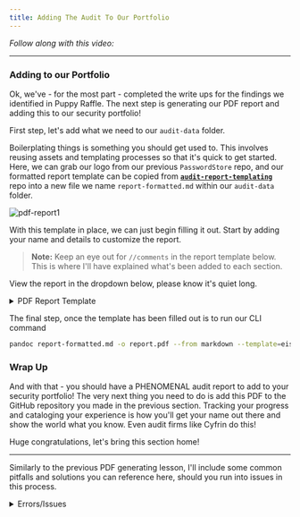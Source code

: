 ```yaml
---
title: Adding The Audit To Our Portfolio
---
```


_Follow along with this video:_

---

### Adding to our Portfolio

Ok, we've - for the most part - completed the write ups for the findings we identified in Puppy Raffle. The next step is generating our PDF report and adding this to our security portfolio!

First step, let's add what we need to our `audit-data` folder.

Boilerplating things is something you should get used to. This involves reusing assets and templating processes so that it's quick to get started. Here, we can grab our logo from our previous `PasswordStore` repo, and our formatted report template can be copied from [**`audit-report-templating`**](https://github.com/Cyfrin/audit-report-templating) repo into a new file we name `report-formatted.md` within our `audit-data` folder.

![pdf-report1](/security-section-4/63-pdf-report/pdf-report1.png)

With this template in place, we can just begin filling it out. Start by adding your name and details to customize the report.

> **Note:** Keep an eye out for `//comments` in the report template below. This is where I'll have explained what's been added to each section.

View the report in the dropdown below, please know it's quiet long.

<details>
<summary>PDF Report Template</summary>

    ---
    title: Puppy Raffle Audit Report
    author: <YourName>
    date: January 12, 2024
    header-includes:
    - \usepackage{titling}
    - \usepackage{graphicx}
    ---

    \begin{titlepage}
        \centering
        \begin{figure}[h]
            \centering
            \includegraphics[width=0.5\textwidth]{logo.pdf}
        \end{figure}
        \vspace*{2cm}
        {\Huge\bfseries Protocol Audit Report\par}
        \vspace{1cm}
        {\Large Version 1.0\par}
        \vspace{2cm}
        {\Large\itshape Cyfrin.io\par}
        \vfill
        {\large \today\par}
    \end{titlepage}

    \maketitle

    <!-- Your report starts here! -->

    Prepared by: <You!>
    Lead Auditors:
    - <YourName>

    # Table of Contents
    - [Table of Contents](#table-of-contents)
    - [Protocol Summary](#protocol-summary)
    - [Disclaimer](#disclaimer)
    - [Risk Classification](#risk-classification)
    - [Audit Details](#audit-details)
    - [Scope](#scope)
    - [Roles](#roles)
    - [Executive Summary](#executive-summary)
    - [Issues found](#issues-found)
    - [Findings](#findings)
    - [High](#high)
    - [Medium](#medium)
    - [Low](#low)
    - [Informational](#informational)
    - [Gas](#gas)

    # Protocol Summary

    // You might want to write your own personal summary here for practice! We're going to steal some details from the protocol README

    This project is to enter a raffle to win a cute dog NFT. The protocol should do the following:

    - Call the enterRaffle function with the following parameters:
        - address[] participants: A list of addresses that enter. You can use this to enter yourself multiple times, or yourself and a group of your friends.
    - Duplicate addresses are not allowed
    - Users are allowed to get a refund of their ticket & value if they call the refund function
    - Every X seconds, the raffle will be able to draw a winner and be minted a random puppy
    - The owner of the protocol will set a feeAddress to take a cut of the value, and the rest of the funds will be sent to the winner of the puppy.


    # Disclaimer

    The YOUR_NAME_HERE team makes all effort to find as many vulnerabilities in the code in the given time period, but holds no responsibilities for the findings provided in this document. A security audit by the team is not an endorsement of the underlying business or product. The audit was time-boxed and the review of the code was solely on the security aspects of the Solidity implementation of the contracts.

    # Risk Classification

    |            |        | Impact |        |     |
    | ---------- | ------ | ------ | ------ | --- |
    |            |        | High   | Medium | Low |
    |            | High   | H      | H/M    | M   |
    | Likelihood | Medium | H/M    | M      | M/L |
    |            | Low    | M      | M/L    | L   |

    We use the [CodeHawks](https://docs.codehawks.com/hawks-auditors/how-to-evaluate-a-finding-severity) severity matrix to determine severity. See the documentation for more details.

    # Audit Details
    // Here we'll grab the commit hash
    Commit Hash: e30d199697bbc822b646d76533b66b7d529b8ef5

    ## Scope
    // Scope can be grabbed from the README as well, remember to replace the └── symbol!

    ./src/
    #-- PuppyRaffle.sol

    ## Roles
    // These details should be provided by the protocol, grab them from the README.

    - Owner - Deployer of the protocol, has the power to change the wallet address to which fees are sent through the changeFeeAddress function.
    - Player - Participant of the raffle, has the power to enter the raffle with the enterRaffle function and refund value through refund function.

    # Executive Summary
    // You can add any notes you'd like to this section to summarize your experience during the security review.

    I loved auditing this code base. Patrick is a wizard at writing intentionally bad code!

    ## Issues found

    | Severity | Number of issues found |
    | -------- | ---------------------- |
    | High     | 3                      |
    | Medium   | 3                      |
    | Low      | 1                      |
    | Info     | 7                      |
    | Gas      | 2                      |
    | Total    | 16                     |

    # Findings
    // Here we should be able to double check the formatting on our findings.md file and paste all of our findings here.

    ## High

    ### [H-1] Reentrancy attack in `PuppyRaffle::refund` allows entrant to drain contract balance

    **Description:** The `PuppyRaffle::refund` function does not follow [CEI/FREI-PI](https://www.nascent.xyz/idea/youre-writing-require-statements-wrong) and as a result, enables participants to drain the contract balance.

    In the `PuppyRaffle::refund` function, we first make an external call to the `msg.sender` address, and only after making that external call, we update the `players` array.

    ```javascript
    function refund(uint256 playerIndex) public {
        address playerAddress = players[playerIndex];
        require(playerAddress == msg.sender, "PuppyRaffle: Only the player can refund");
        require(playerAddress != address(0), "PuppyRaffle: Player already refunded, or is not active");

    @>  payable(msg.sender).sendValue(entranceFee);

    @>  players[playerIndex] = address(0);
        emit RaffleRefunded(playerAddress);
    }
    ```

    A player who has entered the raffle could have a `fallback`/`receive` function that calls the `PuppyRaffle::refund` function again and claim another refund. They could continue to cycle this until the contract balance is drained.

    **Impact:** All fees paid by raffle entrants could be stolen by the malicious participant.

    **Proof of Concept:**

    1. Users enters the raffle.
    2. Attacker sets up a contract with a `fallback` function that calls `PuppyRaffle::refund`.
    3. Attacker enters the raffle
    4. Attacker calls `PuppyRaffle::refund` from their contract, draining the contract balance.

    **Proof of Code:**

    <details>
    <summary>Code</summary>
    Add the following code to the `PuppyRaffleTest.t.sol` file.

    ```javascript
    contract ReentrancyAttacker {
        PuppyRaffle puppyRaffle;
        uint256 entranceFee;
        uint256 attackerIndex;

        constructor(address _puppyRaffle) {
            puppyRaffle = PuppyRaffle(_puppyRaffle);
            entranceFee = puppyRaffle.entranceFee();
        }

        function attack() external payable {
            address[] memory players = new address[](1);
            players[0] = address(this);
            puppyRaffle.enterRaffle{value: entranceFee}(players);
            attackerIndex = puppyRaffle.getActivePlayerIndex(address(this));
            puppyRaffle.refund(attackerIndex);
        }

        fallback() external payable {
            if (address(puppyRaffle).balance >= entranceFee) {
                puppyRaffle.refund(attackerIndex);
            }
        }
    }

    function testReentrance() public playersEntered {
        ReentrancyAttacker attacker = new ReentrancyAttacker(address(puppyRaffle));
        vm.deal(address(attacker), 1e18);
        uint256 startingAttackerBalance = address(attacker).balance;
        uint256 startingContractBalance = address(puppyRaffle).balance;

        attacker.attack();

        uint256 endingAttackerBalance = address(attacker).balance;
        uint256 endingContractBalance = address(puppyRaffle).balance;
        assertEq(endingAttackerBalance, startingAttackerBalance + startingContractBalance);
        assertEq(endingContractBalance, 0);
    }
    ```
    </details>

    **Recommended Mitigation:** To fix this, we should have the `PuppyRaffle::refund` function update the `players` array before making the external call. Additionally, we should move the event emission up as well.

    ```diff
        function refund(uint256 playerIndex) public {
            address playerAddress = players[playerIndex];
            require(playerAddress == msg.sender, "PuppyRaffle: Only the player can refund");
            require(playerAddress != address(0), "PuppyRaffle: Player already refunded, or is not active");
    +       players[playerIndex] = address(0);
    +       emit RaffleRefunded(playerAddress);
            (bool success,) = msg.sender.call{value: entranceFee}("");
            require(success, "PuppyRaffle: Failed to refund player");
    -        players[playerIndex] = address(0);
    -        emit RaffleRefunded(playerAddress);
        }
    ```

    ### [H-2] Weak randomness in `PuppyRaffle::selectWinner` allows anyone to choose winner

    **Description:** Hashing `msg.sender`, `block.timestamp`, `block.difficulty` together creates a predictable final number. A predictable number is not a good random number. Malicious users can manipulate these values or know them ahead of time to choose the winner of the raffle themselves.

    **Impact:** Any user can choose the winner of the raffle, winning the money and selecting the "rarest" puppy, essentially making it such that all puppies have the same rarity, since you can choose the puppy.

    **Proof of Concept:**

    There are a few attack vectors here.

    1. Validators can know ahead of time the `block.timestamp` and `block.difficulty` and use that knowledge to predict when / how to participate. See the [solidity blog on prevrandao](https://soliditydeveloper.com/prevrandao) here. `block.difficulty` was recently replaced with `prevrandao`.
    2. Users can manipulate the `msg.sender` value to result in their index being the winner.

    Using on-chain values as a randomness seed is a [well-known attack vector](https://betterprogramming.pub/how-to-generate-truly-random-numbers-in-solidity-and-blockchain-9ced6472dbdf) in the blockchain space.

    **Recommended Mitigation:** Consider using an oracle for your randomness like [Chainlink VRF](https://docs.chain.link/vrf/v2/introduction).

    ### [H-3] Integer overflow of `PuppyRaffle::totalFees` loses fees

    **Description:** In Solidity versions prior to `0.8.0`, integers were subject to integer overflows.

    ```javascript
    uint64 myVar = type(uint64).max;
    // myVar will be 18446744073709551615
    myVar = myVar + 1;
    // myVar will be 0
    ```

    **Impact:** In `PuppyRaffle::selectWinner`, `totalFees` are accumulated for the `feeAddress` to collect later in `withdrawFees`. However, if the `totalFees` variable overflows, the `feeAddress` may not collect the correct amount of fees, leaving fees permanently stuck in the contract.

    **Proof of Concept:**
    3. We first conclude a raffle of 4 players to collect some fees.
    4. We then have 89 additional players enter a new raffle, and we conclude that raffle as well.
    5. `totalFees` will be:
    ```javascript
    totalFees = totalFees + uint64(fee);
    // substituted
    totalFees = 800000000000000000 + 17800000000000000000;
    // due to overflow, the following is now the case
    totalFees = 153255926290448384;
    ```
    6. You will now not be able to withdraw, due to this line in `PuppyRaffle::withdrawFees`:
    ```javascript
    require(address(this).balance == uint256(totalFees), "PuppyRaffle: There are currently players active!");
    ```

    Although you could use `selfdestruct` to send ETH to this contract in order for the values to match and withdraw the fees, this is clearly not what the protocol is intended to do.

    <details>
    <summary>Proof Of Code</summary>
    Place this into the `PuppyRaffleTest.t.sol` file.

    ```javascript
    function testTotalFeesOverflow() public playersEntered {
            // We finish a raffle of 4 to collect some fees
            vm.warp(block.timestamp + duration + 1);
            vm.roll(block.number + 1);
            puppyRaffle.selectWinner();
            uint256 startingTotalFees = puppyRaffle.totalFees();
            // startingTotalFees = 800000000000000000

            // We then have 89 players enter a new raffle
            uint256 playersNum = 89;
            address[] memory players = new address[](playersNum);
            for (uint256 i = 0; i < playersNum; i++) {
                players[i] = address(i);
            }
            puppyRaffle.enterRaffle{value: entranceFee * playersNum}(players);
            // We end the raffle
            vm.warp(block.timestamp + duration + 1);
            vm.roll(block.number + 1);

            // And here is where the issue occurs
            // We will now have fewer fees even though we just finished a second raffle
            puppyRaffle.selectWinner();

            uint256 endingTotalFees = puppyRaffle.totalFees();
            console.log("ending total fees", endingTotalFees);
            assert(endingTotalFees < startingTotalFees);

            // We are also unable to withdraw any fees because of the require check
            vm.prank(puppyRaffle.feeAddress());
            vm.expectRevert("PuppyRaffle: There are currently players active!");
            puppyRaffle.withdrawFees();
        }
    ```
    </details>

    **Recommended Mitigation:** There are a few recommended mitigations here.

    7. Use a newer version of Solidity that does not allow integer overflows by default.

    ```diff
    - pragma solidity ^0.7.6;
    + pragma solidity ^0.8.18;
    ```

    Alternatively, if you want to use an older version of Solidity, you can use a library like OpenZeppelin's `SafeMath` to prevent integer overflows.

    1. Use a `uint256` instead of a `uint64` for `totalFees`.

    ```diff
    - uint64 public totalFees = 0;
    + uint256 public totalFees = 0;
    ```

    1. Remove the balance check in `PuppyRaffle::withdrawFees`

    ```diff
    - require(address(this).balance == uint256(totalFees), "PuppyRaffle: There are currently players active!");
    ```

    We additionally want to bring your attention to another attack vector as a result of this line in a future finding.

    ### [H-4] Malicious winner can forever halt the raffle
    <!-- TODO: This is not accurate, but there are some issues. This is likely a low. Users who don't have a fallback can't get their money and the TX will fail. -->

    **Description:** Once the winner is chosen, the `selectWinner` function sends the prize to the the corresponding address with an external call to the winner account.

    ```javascript
    (bool success,) = winner.call{value: prizePool}("");
    require(success, "PuppyRaffle: Failed to send prize pool to winner");
    ```

    If the `winner` account were a smart contract that did not implement a payable `fallback` or `receive` function, or these functions were included but reverted, the external call above would fail, and execution of the `selectWinner` function would halt. Therefore, the prize would never be distributed and the raffle would never be able to start a new round.

    There's another attack vector that can be used to halt the raffle, leveraging the fact that the `selectWinner` function mints an NFT to the winner using the `_safeMint` function. This function, inherited from the `ERC721` contract, attempts to call the `onERC721Received` hook on the receiver if it is a smart contract. Reverting when the contract does not implement such function.

    Therefore, an attacker can register a smart contract in the raffle that does not implement the `onERC721Received` hook expected. This will prevent minting the NFT and will revert the call to `selectWinner`.

    **Impact:** In either case, because it'd be impossible to distribute the prize and start a new round, the raffle would be halted forever.

    **Proof of Concept:**

    <details>
    <summary>Proof Of Code</summary>
    Place the following test into `PuppyRaffleTest.t.sol`.

    ```javascript
    function testSelectWinnerDoS() public {
        vm.warp(block.timestamp + duration + 1);
        vm.roll(block.number + 1);

        address[] memory players = new address[](4);
        players[0] = address(new AttackerContract());
        players[1] = address(new AttackerContract());
        players[2] = address(new AttackerContract());
        players[3] = address(new AttackerContract());
        puppyRaffle.enterRaffle{value: entranceFee * 4}(players);

        vm.expectRevert();
        puppyRaffle.selectWinner();
    }
    ```

    For example, the `AttackerContract` can be this:

    ```javascript
    contract AttackerContract {
        // Implements a `receive` function that always reverts
        receive() external payable {
            revert();
        }
    }
    ```

    Or this:

    ```javascript
    contract AttackerContract {
        // Implements a `receive` function to receive prize, but does not implement `onERC721Received` hook to receive the NFT.
        receive() external payable {}
    }
    ```
    </details>

    **Recommended Mitigation:** Favor pull-payments over push-payments. This means modifying the `selectWinner` function so that the winner account has to claim the prize by calling a function, instead of having the contract automatically send the funds during execution of `selectWinner`.

    ## Medium

    ### [M-1] Looping through players array to check for duplicates in `PuppyRaffle::enterRaffle` is a potential DoS vector, incrementing gas costs for future entrants

    **Description:** The `PuppyRaffle::enterRaffle` function loops through the `players` array to check for duplicates. However, the longer the `PuppyRaffle:players` array is, the more checks a new player will have to make. This means that the gas costs for players who enter right when the raffle starts will be dramatically lower than those who enter later. Every additional address in the `players` array, is an additional check the loop will have to make.

    **Note to students: This next line would likely be it's own finding itself. However, we haven't taught you about MEV yet, so we are going to ignore it.**
    Additionally, this increased gas cost creates front-running opportunities where malicious users can front-run another raffle entrant's transaction, increasing its costs, so their enter transaction fails.

    **Impact:** The impact is two-fold.

    1. The gas costs for raffle entrants will greatly increase as more players enter the raffle.
    2. Front-running opportunities are created for malicious users to increase the gas costs of other users, so their transaction fails.

    **Proof of Concept:**

    If we have 2 sets of 100 players enter, the gas costs will be as such:
    - 1st 100 players: 6252039
    - 2nd 100 players: 18067741

    This is more than 3x as expensive for the second set of 100 players!

    This is due to the for loop in the `PuppyRaffle::enterRaffle` function.

    ```javascript
            // Check for duplicates
    @>      for (uint256 i = 0; i < players.length - 1; i++) {
                for (uint256 j = i + 1; j < players.length; j++) {
                    require(players[i] != players[j], "PuppyRaffle: Duplicate player");
                }
            }
    ```

    <details>
    <summary>Proof Of Code</summary>
    Place the following test into `PuppyRaffleTest.t.sol`.

    ```javascript
    function testReadDuplicateGasCosts() public {
            vm.txGasPrice(1);

            // We will enter 5 players into the raffle
            uint256 playersNum = 100;
            address[] memory players = new address[](playersNum);
            for (uint256 i = 0; i < playersNum; i++) {
                players[i] = address(i);
            }
            // And see how much gas it cost to enter
            uint256 gasStart = gasleft();
            puppyRaffle.enterRaffle{value: entranceFee * playersNum}(players);
            uint256 gasEnd = gasleft();
            uint256 gasUsedFirst = (gasStart - gasEnd) * tx.gasprice;
            console.log("Gas cost of the 1st 100 players:", gasUsedFirst);

            // We will enter 5 more players into the raffle
            for (uint256 i = 0; i < playersNum; i++) {
                players[i] = address(i + playersNum);
            }
            // And see how much more expensive it is
            gasStart = gasleft();
            puppyRaffle.enterRaffle{value: entranceFee * playersNum}(players);
            gasEnd = gasleft();
            uint256 gasUsedSecond = (gasStart - gasEnd) * tx.gasprice;
            console.log("Gas cost of the 2nd 100 players:", gasUsedSecond);

            assert(gasUsedFirst < gasUsedSecond);
            // Logs:
            //     Gas cost of the 1st 100 players: 6252039
            //     Gas cost of the 2nd 100 players: 18067741
    }
    ```
    </details>

    **Recommended Mitigation:** There are a few recommended mitigations.

    1. Consider allowing duplicates. Users can make new wallet addresses anyways, so a duplicate check doesn't prevent the same person from entering multiple times, only the same wallet address.
    2. Consider using a mapping to check duplicates. This would allow you to check for duplicates in constant time, rather than linear time. You could have each raffle have a `uint256` id, and the mapping would be a player address mapped to the raffle Id.

    ```diff
    +    mapping(address => uint256) public addressToRaffleId;
    +    uint256 public raffleId = 0;
        .
        .
        .
        function enterRaffle(address[] memory newPlayers) public payable {
            require(msg.value == entranceFee * newPlayers.length, "PuppyRaffle: Must send enough to enter raffle");
            for (uint256 i = 0; i < newPlayers.length; i++) {
                players.push(newPlayers[i]);
    +            addressToRaffleId[newPlayers[i]] = raffleId;
            }

    -        // Check for duplicates
    +       // Check for duplicates only from the new players
    +       for (uint256 i = 0; i < newPlayers.length; i++) {
    +          require(addressToRaffleId[newPlayers[i]] != raffleId, "PuppyRaffle: Duplicate player");
    +       }
    -        for (uint256 i = 0; i < players.length; i++) {
    -            for (uint256 j = i + 1; j < players.length; j++) {
    -                require(players[i] != players[j], "PuppyRaffle: Duplicate player");
    -            }
    -        }
            emit RaffleEnter(newPlayers);
        }
    .
    .
    .
        function selectWinner() external {
    +       raffleId = raffleId + 1;
            require(block.timestamp >= raffleStartTime + raffleDuration, "PuppyRaffle: Raffle not over");
    ```

    Alternatively, you could use [OpenZeppelin's `EnumerableSet` library](https://docs.openzeppelin.com/contracts/4.x/api/utils#EnumerableSet).

    ### [M-2] Balance check on `PuppyRaffle::withdrawFees` enables griefers to selfdestruct a contract to send ETH to the raffle, blocking withdrawals

    **Description:** The `PuppyRaffle::withdrawFees` function checks the `totalFees` equals the ETH balance of the contract (`address(this).balance`). Since this contract doesn't have a `payable` fallback or `receive` function, you'd think this wouldn't be possible, but a user could `selfdestruct` a contract with ETH in it and force funds to the `PuppyRaffle` contract, breaking this check.

    ```javascript
        function withdrawFees() external {
    @>      require(address(this).balance == uint256(totalFees), "PuppyRaffle: There are currently players active!");
            uint256 feesToWithdraw = totalFees;
            totalFees = 0;
            (bool success,) = feeAddress.call{value: feesToWithdraw}("");
            require(success, "PuppyRaffle: Failed to withdraw fees");
        }
    ```

    **Impact:** This would prevent the `feeAddress` from withdrawing fees. A malicious user could see a `withdrawFee` transaction in the mempool, front-run it, and block the withdrawal by sending fees.

    **Proof of Concept:**

    1. `PuppyRaffle` has 800 wei in it's balance, and 800 totalFees.
    2. Malicious user sends 1 wei via a `selfdestruct`
    3. `feeAddress` is no longer able to withdraw funds

    **Recommended Mitigation:** Remove the balance check on the `PuppyRaffle::withdrawFees` function.

    ```diff
        function withdrawFees() external {
    -       require(address(this).balance == uint256(totalFees), "PuppyRaffle: There are currently players active!");
            uint256 feesToWithdraw = totalFees;
            totalFees = 0;
            (bool success,) = feeAddress.call{value: feesToWithdraw}("");
            require(success, "PuppyRaffle: Failed to withdraw fees");
        }
    ```

    ### [M-3] Unsafe cast of `PuppyRaffle::fee` loses fees

    **Description:** In `PuppyRaffle::selectWinner` their is a type cast of a `uint256` to a `uint64`. This is an unsafe cast, and if the `uint256` is larger than `type(uint64).max`, the value will be truncated.

    ```javascript
        function selectWinner() external {
            require(block.timestamp >= raffleStartTime + raffleDuration, "PuppyRaffle: Raffle not over");
            require(players.length > 0, "PuppyRaffle: No players in raffle");

            uint256 winnerIndex = uint256(keccak256(abi.encodePacked(msg.sender, block.timestamp, block.difficulty))) % players.length;
            address winner = players[winnerIndex];
            uint256 fee = totalFees / 10;
            uint256 winnings = address(this).balance - fee;
    @>      totalFees = totalFees + uint64(fee);
            players = new address[](0);
            emit RaffleWinner(winner, winnings);
        }
    ```

    The max value of a `uint64` is `18446744073709551615`. In terms of ETH, this is only ~`18` ETH. Meaning, if more than 18ETH of fees are collected, the `fee` casting will truncate the value.

    **Impact:** This means the `feeAddress` will not collect the correct amount of fees, leaving fees permanently stuck in the contract.

    **Proof of Concept:**

    1. A raffle proceeds with a little more than 18 ETH worth of fees collected
    2. The line that casts the `fee` as a `uint64` hits
    3. `totalFees` is incorrectly updated with a lower amount

    You can replicate this in foundry's chisel by running the following:

    ```javascript
    uint256 max = type(uint64).max
    uint256 fee = max + 1
    uint64(fee)
    // prints 0
    ```

    **Recommended Mitigation:** Set `PuppyRaffle::totalFees` to a `uint256` instead of a `uint64`, and remove the casting. Their is a comment which says:

    ```javascript
    // We do some storage packing to save gas
    ```
    But the potential gas saved isn't worth it if we have to recast and this bug exists.

    ```diff
    -   uint64 public totalFees = 0;
    +   uint256 public totalFees = 0;
    .
    .
    .
        function selectWinner() external {
            require(block.timestamp >= raffleStartTime + raffleDuration, "PuppyRaffle: Raffle not over");
            require(players.length >= 4, "PuppyRaffle: Need at least 4 players");
            uint256 winnerIndex =
                uint256(keccak256(abi.encodePacked(msg.sender, block.timestamp, block.difficulty))) % players.length;
            address winner = players[winnerIndex];
            uint256 totalAmountCollected = players.length * entranceFee;
            uint256 prizePool = (totalAmountCollected * 80) / 100;
            uint256 fee = (totalAmountCollected * 20) / 100;
    -       totalFees = totalFees + uint64(fee);
    +       totalFees = totalFees + fee;
    ```

    ### [M-4] Smart Contract wallet raffle winners without a `receive` or a `fallback` will block the start of a new contest

    **Description:** The `PuppyRaffle::selectWinner` function is responsible for resetting the lottery. However, if the winner is a smart contract wallet that rejects payment, the lottery would not be able to restart.

    Non-smart contract wallet users could reenter, but it might cost them a lot of gas due to the duplicate check.

    **Impact:** The `PuppyRaffle::selectWinner` function could revert many times, and make it very difficult to reset the lottery, preventing a new one from starting.

    Also, true winners would not be able to get paid out, and someone else would win their money!

    **Proof of Concept:**
    1. 10 smart contract wallets enter the lottery without a fallback or receive function.
    2. The lottery ends
    3. The `selectWinner` function wouldn't work, even though the lottery is over!

    **Recommended Mitigation:** There are a few options to mitigate this issue.

    4. Do not allow smart contract wallet entrants (not recommended)
    5. Create a mapping of addresses -> payout so winners can pull their funds out themselves, putting the owners on the winner to claim their prize. (Recommended)

    ## Informational / Non-Critical

    ### [I-1] Floating pragmas

    **Description:** Contracts should use strict versions of solidity. Locking the version ensures that contracts are not deployed with a different version of solidity than they were tested with. An incorrect version could lead to unintended results.

    https://swcregistry.io/docs/SWC-103/

    **Recommended Mitigation:** Lock up pragma versions.

    ```diff
    - pragma solidity ^0.7.6;
    + pragma solidity 0.7.6;
    ```

    ### [I-2] Magic Numbers

    **Description:** All number literals should be replaced with constants. This makes the code more readable and easier to maintain. Numbers without context are called "magic numbers".

    **Recommended Mitigation:** Replace all magic numbers with constants.

    ```diff
    +       uint256 public constant PRIZE_POOL_PERCENTAGE = 80;
    +       uint256 public constant FEE_PERCENTAGE = 20;
    +       uint256 public constant TOTAL_PERCENTAGE = 100;
    .
    .
    .
    -        uint256 prizePool = (totalAmountCollected * 80) / 100;
    -        uint256 fee = (totalAmountCollected * 20) / 100;
            uint256 prizePool = (totalAmountCollected * PRIZE_POOL_PERCENTAGE) / TOTAL_PERCENTAGE;
            uint256 fee = (totalAmountCollected * FEE_PERCENTAGE) / TOTAL_PERCENTAGE;
    ```

    ### [I-3] Test Coverage

    **Description:** The test coverage of the tests are below 90%. This often means that there are parts of the code that are not tested.

    ```
    | File                               | % Lines        | % Statements   | % Branches     | % Funcs       |
    | ---------------------------------- | -------------- | -------------- | -------------- | ------------- |
    | script/DeployPuppyRaffle.sol       | 0.00% (0/3)    | 0.00% (0/4)    | 100.00% (0/0)  | 0.00% (0/1)   |
    | src/PuppyRaffle.sol                | 82.46% (47/57) | 83.75% (67/80) | 66.67% (20/30) | 77.78% (7/9)  |
    | test/auditTests/ProofOfCodes.t.sol | 100.00% (7/7)  | 100.00% (8/8)  | 50.00% (1/2)   | 100.00% (2/2) |
    | Total                              | 80.60% (54/67) | 81.52% (75/92) | 65.62% (21/32) | 75.00% (9/12) |
    ```

    **Recommended Mitigation:** Increase test coverage to 90% or higher, especially for the `Branches` column.

    ### [I-4] Zero address validation

    **Description:** The `PuppyRaffle` contract does not validate that the `feeAddress` is not the zero address. This means that the `feeAddress` could be set to the zero address, and fees would be lost.

    ```
    PuppyRaffle.constructor(uint256,address,uint256)._feeAddress (src/PuppyRaffle.sol#57) lacks a zero-check on :
                    - feeAddress = _feeAddress (src/PuppyRaffle.sol#59)
    PuppyRaffle.changeFeeAddress(address).newFeeAddress (src/PuppyRaffle.sol#165) lacks a zero-check on :
                    - feeAddress = newFeeAddress (src/PuppyRaffle.sol#166)
    ```

    **Recommended Mitigation:** Add a zero address check whenever the `feeAddress` is updated.

    ### [I-5] _isActivePlayer is never used and should be removed

    **Description:** The function `PuppyRaffle::_isActivePlayer` is never used and should be removed.

    ```diff
    -    function _isActivePlayer() internal view returns (bool) {
    -        for (uint256 i = 0; i < players.length; i++) {
    -            if (players[i] == msg.sender) {
    -                return true;
    -            }
    -        }
    -        return false;
    -    }
    ```

    ### [I-6] Unchanged variables should be constant or immutable

    Constant Instances:
    ```
    PuppyRaffle.commonImageUri (src/PuppyRaffle.sol#35) should be constant
    PuppyRaffle.legendaryImageUri (src/PuppyRaffle.sol#45) should be constant
    PuppyRaffle.rareImageUri (src/PuppyRaffle.sol#40) should be constant
    ```

    Immutable Instances:

    ```
    PuppyRaffle.raffleDuration (src/PuppyRaffle.sol#21) should be immutable
    ```

    ### [I-7] Potentially erroneous active player index

    **Description:** The `getActivePlayerIndex` function is intended to return zero when the given address is not active. However, it could also return zero for an active address stored in the first slot of the `players` array. This may cause confusions for users querying the function to obtain the index of an active player.

    **Recommended Mitigation:** Return 2**256-1 (or any other sufficiently high number) to signal that the given player is inactive, so as to avoid collision with indices of active players.

    ### [I-8] Zero address may be erroneously considered an active player

    **Description:** The `refund` function removes active players from the `players` array by setting the corresponding slots to zero. This is confirmed by its documentation, stating that "This function will allow there to be blank spots in the array". However, this is not taken into account by the `getActivePlayerIndex` function. If someone calls `getActivePlayerIndex` passing the zero address after there's been a refund, the function will consider the zero address an active player, and return its index in the `players` array.

    **Recommended Mitigation:** Skip zero addresses when iterating the `players` array in the `getActivePlayerIndex`. Do note that this change would mean that the zero address can _never_ be an active player. Therefore, it would be best if you also prevented the zero address from being registered as a valid player in the `enterRaffle` function.

    ## Gas

    ### [G-2] Storage Variables in a Loop Should be Cached

    Everytime you call `players.length` you read from storage, as opposed to memory which is more gas efficient.

    ```diff
    + uint256 playersLength = players.length;
    - for (uint256 i = 0; i < players.length - 1; i++) {
    + for (uint256 i = 0; i < playersLength - 1; i++) {
    -    for (uint256 j = i + 1; j < players.length; j++) {
    +    for (uint256 j = i + 1; j < playersLength; j++) {
        require(players[i] != players[j], "PuppyRaffle: Duplicate player");
    }
    }
    ```
    ### [G-1] Unchanged state variables should be declared constant or immutable

    Reading from storage is much more expensive than reading a constant or immutable variable.

    Instances:

    - `PuppyRaffle::raffleDuration` should be `immutable`
    - `PuppyRaffle::commonImageUri` should be `constant`
    - `PuppyRaffle::rareImageUri` should be `constant`
    - `PuppyRaffle::legendaryImageUri` should be `constant`

</details>


The final step, once the template has been filled out is to run our CLI command

```bash
pandoc report-formatted.md -o report.pdf --from markdown --template=eisvogel --listings
```

### Wrap Up

And with that - you should have a PHENOMENAL audit report to add to your security portfolio! The very next thing you need to do is add this PDF to the GitHub repository you made in the previous section. Tracking your progress and cataloging your experience is how you'll get your name out there and show the world what you know. Even audit firms like Cyfrin do this!

Huge congratulations, let's bring this section home!

---

Similarly to the previous PDF generating lesson, I'll include some common pitfalls and solutions you can reference here, should you run into issues in this process.

<details>
<summary>Errors/Issues</summary>

1. **My home/root directory doesn't have a `.pandoc` file!**

   - Depending on your operating system, this file may exist elsewhere. If you're using WSL/Linux keep a few things in mind

     - The file may be hidden - files prepended with `.` are often hidden. You can reveal all files in a directory with the command `ls -a`
     - The file may be elsewhere - navigate back in directories (`cd ..`) until you reach one that looks like this

     ![making-a-pdf1](/security-section-3/28-making-a-pdf/making-a-pdf1.png)

     ...from here navigate to `usr/share/pandoc/data/templates`. In here you will find existing templates and this is where `eisvogel.latex` should be added.

2. **VS Code says I'm _unable to write a file to that directory_!**

   - This is related to your user permissions, we can force the file to be created with a sudo command. `sudo touch eisvogel.latex` - this command will create a file named `eisvogel.latex` in your current directory.
     - You may be prompted to enter your credentials or need to create an admin user.

3. **VS Code says I'm _unable to write to eisvogel.latex_!**

   - Similarly to above, this is permissions related. The easiest work around I found was through another `sudo` command.
     ```bash
     sudo tee eisvogel.latex << 'EOF'
     [copy LaTex here]
     EOF
     ```
   - The LaTex you need to copy is available [**here**](https://github.com/Cyfrin/audit-report-templating/blob/main/eisvogel.latex). Yes, you will be pasting 1068 lines into your terminal - this will overwrite your `eisvogel.latex` file, in your current directory, with that copied data.

4. **When I run `pandoc report.md -o ... etc` I get _File Not Found_**

   - This seems caused when our LaTex package is missing an important element. The easiest solution is to assure we have the full distribution of the package we're using. For WSL users `sudo apt install texlive-full` will resolve these errors.
     - Note: `texlive-full` is 5.6GB in size.

5. **When I run `pandoc report.md -o ... etc` I get _Missing number, treated as zero_**

   - Caused by an error in the LaTex syntax either in your markdown using it, or the template itself. Replace the block of LaTeX at the top of your `report.md` file with the following:

   ```
    \begin{titlepage}
    \centering
    {\Huge\bfseries Protocol Audit Report\par}
    \vspace{2cm}
    \begin{figure}[h]
    \centering
    \includegraphics[width=0.5\textwidth]{logo.pdf}
    \end{figure}
    \vspace{2cm}
    {\Large Version 1.0\par}
    \vspace{1cm}
    {\Large\itshape equious.eth\par}
    \vfill
    {\large \today\par}
    \end{titlepage}
   ```

   This should resolve the error.
